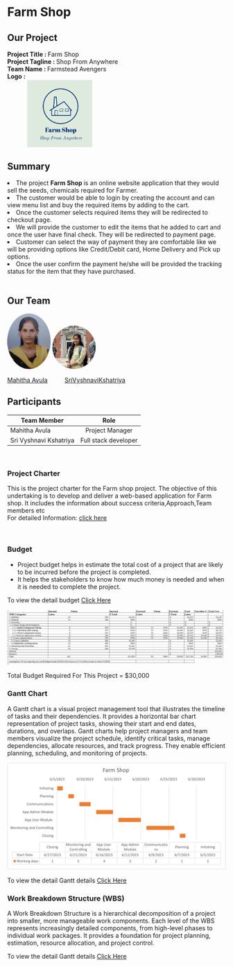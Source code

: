 
# Farm Shop

## Our Project
   <strong>Project Title   :   </strong> Farm Shop<br>
   <strong>Project Tagline :   </strong>Shop From Anywhere<br>
   <strong>Team Name       :   </strong>Farmstead Avengers<br>
   <strong>Logo            : <br>
    &nbsp;&nbsp;&nbsp;&nbsp;&nbsp;&nbsp;&nbsp;&nbsp; &nbsp;&nbsp;&nbsp;&nbsp;  <img class='img-circle' src="images/logo.PNG" alt="drawing" width=150px  style="border-radius:10px width=50px" />   </strong><br>

## Summary
<li>The project <span style="font-weight:bold"> Farm Shop </span> is an online website application that they would sell the seeds, chemicals required for Farmer.</li>
<li>The customer would be able to login by creating the account and can view menu list and buy the required items by adding to the cart. </li>
<li>Once the customer selects required items they will be redirected to checkout page.</li>
<li>We will provide the customer to edit the items that he added to cart and once the user have final check. They will be redirected to payment page.</li>
<li>Customer can select the way of payment they are comfortable like we will be providing options like Credit/Debit card, Home Delivery and Pick up options.</li>
<li>Once the user confirm the payment he/she will be provided the tracking status for the item that they have purchased.</li>


<br>

    
## Our Team

<img class='img-circle' src="images/MahithaAvula.jpeg" alt="drawing" width="100" style="border-radius:70%" />  <img class='img-circle' src="images/SriVyshnaviKshatriya.jpg" alt="drawing" width="100" style="border-radius:50%" /> &nbsp; 
              




  [Mahitha Avula](https://github.com/MahithaAvula25) &nbsp;&nbsp;&nbsp;&nbsp;&nbsp;&nbsp;&nbsp;&nbsp; [SriVyshnaviKshatriya](https://github.com/SriVyshnaviKshatriya)             &nbsp;&nbsp;&nbsp;&nbsp;     

 
## Participants
|     Team Member          | Role              | 
 -------------             | :-------------:   |
| Mahitha Avula            | Project Manager   | 
| Sri Vyshnavi Kshatriya   | Full stack developer    | 

<br>


### Project Charter


This is the project charter for the Farm shop project. The objective of this undertaking is to develop and deliver a web-based application for Farm shop.
It includes the  information about success criteria,Approach,Team members etc
<br>
For detailed Information: [click here](https://github.com/MahithaAvula25/ProjectBoard058B/blob/main/project%20charter.md)


<br>

### Budget

* Project budget helps in estimate the total cost of a project that are likely to be incurred before the project is completed.
* It helps the stakeholders to know how much money is needed and when it is needed to complete the project.

To view the detail budget  [Click Here](https://github.com/MahithaAvula25/ProjectBoard058B/tree/main/Budget)

<img src="images/budget.png" alt="drawing" width="900" style="border-radius:0%" /> 

Total Budget Required For This Project = $30,000
<br>


### Gantt Chart

A Gantt chart is a visual project management tool that illustrates the timeline of tasks and their dependencies. It provides a horizontal bar chart representation of project tasks, showing their start and end dates, durations, and overlaps. Gantt charts help project managers and team members visualize the project schedule, identify critical tasks, manage dependencies, allocate resources, and track progress. They enable efficient planning, scheduling, and monitoring of projects.

<img src=" WBS/Ganttchart.png" alt="drawing" width="900" style="border-radius:0%" /> 

To view the detail Gantt details  [Click Here](https://github.com/MahithaAvula25/ProjectBoard058B/tree/main/WBS)
<br>

### Work Breakdown Structure (WBS)

 A Work Breakdown Structure is a hierarchical decomposition of a project into smaller, more manageable work components. Each level of the WBS represents increasingly detailed components, from high-level phases to individual work packages. It provides a foundation for project planning, estimation, resource allocation, and project control.

To view the detail Gantt details  [Click Here](https://github.com/MahithaAvula25/ProjectBoard058B/tree/main/WBS)
